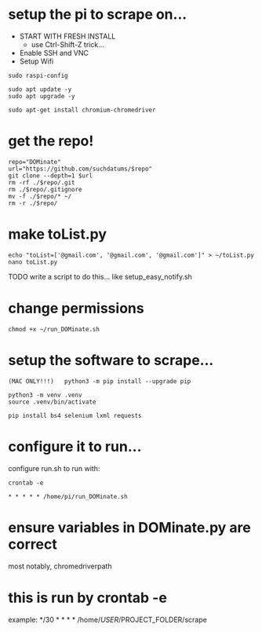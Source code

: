 # setup the pi to scrape on...

- START WITH FRESH INSTALL
    - use Ctrl-Shift-Z trick...
- Enable SSH and VNC
- Setup Wifi


```
sudo raspi-config

sudo apt update -y
sudo apt upgrade -y

sudo apt-get install chromium-chromedriver
```

# get the repo!
```
repo="DOMinate"
url="https://github.com/suchdatums/$repo"
git clone --depth=1 $url
rm -rf ./$repo/.git
rm ./$repo/.gitignore
mv -f ./$repo/* ~/
rm -r ./$repo/
```

# make toList.py
```
echo "toList=['@gmail.com', '@gmail.com', '@gmail.com']" > ~/toList.py
nano toList.py
```
TODO write a script to do this... like setup_easy_notify.sh

# change permissions
```
chmod +x ~/run_DOMinate.sh
```

# setup the software to scrape... 
```
(MAC ONLY!!!)   python3 -m pip install --upgrade pip
```


```
python3 -m venv .venv
source .venv/bin/activate

pip install bs4 selenium lxml requests
```

# configure it to run...

configure run.sh to run with:
```
crontab -e

* * * * * /home/pi/run_DOMinate.sh
```

# ensure variables in DOMinate.py are correct
most notably, chromedriverpath


# this is run by crontab -e
example:
*/30 * * * * /home/$USER/$PROJECT_FOLDER/scrape